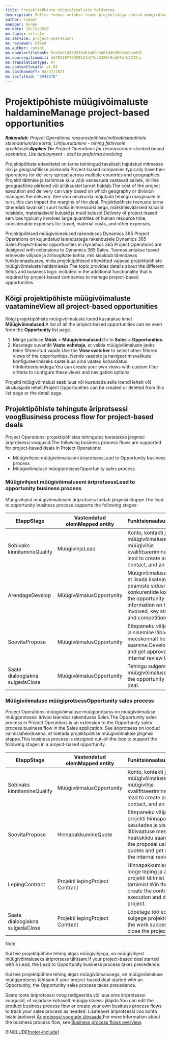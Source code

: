 ```yaml
---
title: Projektipõhiste müügivõimaluste haldamine
description: Selles teemas antakse teave projektidega seotud müügivõimalustega töötamise kohta.
author: rumant
manager: Annbe
ms.date: 10/21/2020
ms.topic: article
ms.service: project-operations
ms.reviewer: kfend
ms.author: rumant
ms.openlocfilehash: 5ce9ad1458d338d63469c3d6fddb98b9cbbced31
ms.sourcegitcommit: 3d78338773929121d17ec3386f6cb67bfb2272cc
ms.translationtype: HT
ms.contentlocale: et-EE
ms.lasthandoff: 04/27/2021
ms.locfileid: "5948370"
---
```

# <a name="manage-project-based-opportunities"></a><span data-ttu-id="60a72-103">Projektipõhiste müügivõimaluste haldamine</span><span class="sxs-lookup"><span data-stu-id="60a72-103">Manage project-based opportunities</span></span>

<span data-ttu-id="60a72-104">_**Rakendub:** Project Operationsi ressurssipõhiste/mitteaktsiapõhiste stsenaariumide korral,  Lihtjuurutamine - tehing fiktiivsele arveldusele_</span><span class="sxs-lookup"><span data-stu-id="60a72-104">_**Applies To:** Project Operations for resource/non-stocked based scenarios, Lite deployment - deal to proforma invoicing_</span></span>

<span data-ttu-id="60a72-105">Projektipõhiste ettevõtetel on tarne toimingud tavaliselt hajutatud mitmesse riiki ja geograafilisse piirkonda.</span><span class="sxs-lookup"><span data-stu-id="60a72-105">Project-based companies typically have their operations for delivery spread across multiple countries and geographies.</span></span> <span data-ttu-id="60a72-106">Projekti täitmise ja tarnimise kulu võib varieeruda vastavalt sellele, milline geograafiline piirkond või allüksustel tarnet haldab.</span><span class="sxs-lookup"><span data-stu-id="60a72-106">The cost of the project execution and delivery can vary  based on which geography or division manages the delivery.</span></span> <span data-ttu-id="60a72-107">See võib omakorda mõjutada tehingu marginaale.</span><span class="sxs-lookup"><span data-stu-id="60a72-107">In turn, this can impact the margins of the deal.</span></span> <span data-ttu-id="60a72-108">Projektipõhiste teenuste tarne tähendab tavaliselt suurt hulka inimressursi aega, märkimisväärseid kulusid reisidele, materiaalseid kulusid ja muid kulusid.</span><span class="sxs-lookup"><span data-stu-id="60a72-108">Delivery of project-based services typically involves large quantities of human resource time, considerable expenses for travel, material costs, and other expenses.</span></span>

<span data-ttu-id="60a72-109">Projektipõhised müügivõimalused rakenduses Dynamics 365 Project Operations on kujundatud laiendustega rakendusele Dynamics 365 Sales.</span><span class="sxs-lookup"><span data-stu-id="60a72-109">Project-based opportunities in Dynamics 365 Project Operations are designed with extensions to Dynamics 365 Sales.</span></span> <span data-ttu-id="60a72-110">Teemas antakse teavet erinevate väljade ja äriloogikate kohta, mis sisaldub täiendavas funktsionaalsuses, mida projektipõhised ettevõtted vajavad projektipõhiste müügivõimaluste haldamiseks.</span><span class="sxs-lookup"><span data-stu-id="60a72-110">The topic provides details about the different fields and business logic included in the additional functionality that is required by project-based companies to manage project-based opportunities.</span></span>

## <a name="view-all-project-based-opportunities"></a><span data-ttu-id="60a72-111">Kõigi projektipõhiste müügivõimaluste vaatamine</span><span class="sxs-lookup"><span data-stu-id="60a72-111">View all project-based opportunities</span></span>

<span data-ttu-id="60a72-112">Kõigi projektipõhiste müügivõimaluste loend kuvatakse lehel **Müügivõimalused**.</span><span class="sxs-lookup"><span data-stu-id="60a72-112">A list of all the project-based opportunities can be seen from the **Opportunity** list page.</span></span> 

1. <span data-ttu-id="60a72-113">Minge jaotisse **Müük** > **Müügivõimalused**.</span><span class="sxs-lookup"><span data-stu-id="60a72-113">Go to **Sales** > **Opportunities**.</span></span>
2. <span data-ttu-id="60a72-114">Kasutage suvandit **Vaate vahetaja**, et valida müügivõimaluste jaoks teine filtreeritud vaade.</span><span class="sxs-lookup"><span data-stu-id="60a72-114">Use the **View switcher** to select other filtered views of the opportunities.</span></span> <span data-ttu-id="60a72-115">Nende vaadete ja navigeerimisvalikute konfigureerimiseks saate luua oma vaated kohandatud filtrikriteeriumidega.</span><span class="sxs-lookup"><span data-stu-id="60a72-115">You can create your own views with custom filter criteria to configure these views and navigation options.</span></span>

<span data-ttu-id="60a72-116">Projekti müügivõimalusi saab luua või kustutada selle loendi lehelt või üksikasjade lehelt.</span><span class="sxs-lookup"><span data-stu-id="60a72-116">Project Opportunities can be created or deleted from this list page or the detail page.</span></span>

## <a name="business-process-flow-for-project-based-deals"></a><span data-ttu-id="60a72-117">Projektipõhiste tehingute äriprotsessi voog</span><span class="sxs-lookup"><span data-stu-id="60a72-117">Business process flow for project-based deals</span></span>

<span data-ttu-id="60a72-118">Project Operationsi projektipõhistes tehingutes toetatakse järgmisi äriprotsessi voogusid.</span><span class="sxs-lookup"><span data-stu-id="60a72-118">The following business process flows are supported for project-based deals in Project Operations:</span></span>

- <span data-ttu-id="60a72-119">Müügivihjest müügivõimaluseni äriprotsess</span><span class="sxs-lookup"><span data-stu-id="60a72-119">Lead to Opportunity business process</span></span>
- <span data-ttu-id="60a72-120">Müügivõimaluse müügiprotsess</span><span class="sxs-lookup"><span data-stu-id="60a72-120">Opportunity sales process</span></span>

### <a name="lead-to-opportunity-business-process"></a><span data-ttu-id="60a72-121">Müügivihjest müügivõimaluseni äriprotsess</span><span class="sxs-lookup"><span data-stu-id="60a72-121">Lead to opportunity business process</span></span> 
<span data-ttu-id="60a72-122">Müügivihjest müügivõimaluseni äriprotsess toetab järgmisi etappe.</span><span class="sxs-lookup"><span data-stu-id="60a72-122">The lead to opportunity business process supports the following stages:</span></span>

| <span data-ttu-id="60a72-123">Etapp</span><span class="sxs-lookup"><span data-stu-id="60a72-123">Stage</span></span> | <span data-ttu-id="60a72-124">Vastendatud olem</span><span class="sxs-lookup"><span data-stu-id="60a72-124">Mapped entity</span></span> | <span data-ttu-id="60a72-125">Funktsionaalsus</span><span class="sxs-lookup"><span data-stu-id="60a72-125">Functionality</span></span> |
| --- | --- | --- |
| <span data-ttu-id="60a72-126">Sobivaks kinnitamine</span><span class="sxs-lookup"><span data-stu-id="60a72-126">Qualify</span></span> | <span data-ttu-id="60a72-127">Müügivihje</span><span class="sxs-lookup"><span data-stu-id="60a72-127">Lead</span></span> | <span data-ttu-id="60a72-128">Konto, kontakti ja müügivõimaluse loomiseks müügivihje kvalifitseerimine.</span><span class="sxs-lookup"><span data-stu-id="60a72-128">Qualify the lead to create an account, contact, and an opportunity.</span></span> |
| <span data-ttu-id="60a72-129">Arendage</span><span class="sxs-lookup"><span data-stu-id="60a72-129">Develop</span></span> | <span data-ttu-id="60a72-130">Müügivõimalus</span><span class="sxs-lookup"><span data-stu-id="60a72-130">Opportunity</span></span> | <span data-ttu-id="60a72-131">Müügivõimaluse arendamine, et lisada lisateavet seotud töö, peamiste sidusrühmade ja konkurentide kohta.</span><span class="sxs-lookup"><span data-stu-id="60a72-131">Develop the opportunity to add more information on the work involved, key stakeholders, and competition.</span></span> |
| <span data-ttu-id="60a72-132">Soovita</span><span class="sxs-lookup"><span data-stu-id="60a72-132">Propose</span></span> | <span data-ttu-id="60a72-133">Müügivõimalus</span><span class="sxs-lookup"><span data-stu-id="60a72-133">Opportunity</span></span> | <span data-ttu-id="60a72-134">Ettepaneku väljaarendamine ja sisemise läbivaatuse meeskonnalt heakskiidu saamine.</span><span class="sxs-lookup"><span data-stu-id="60a72-134">Develop the proposal and get approval from the internal review team.</span></span> |
| <span data-ttu-id="60a72-135">Saate dialoogiakna sulgeda</span><span class="sxs-lookup"><span data-stu-id="60a72-135">Close</span></span> | <span data-ttu-id="60a72-136">Müügivõimalus</span><span class="sxs-lookup"><span data-stu-id="60a72-136">Opportunity</span></span> | <span data-ttu-id="60a72-137">Tehingu sulgemiseks müügivõimaluse võitmine.</span><span class="sxs-lookup"><span data-stu-id="60a72-137">Win the opportunity to close the deal.</span></span> |

### <a name="opportunity-sales-process"></a><span data-ttu-id="60a72-138">Müügivõimaluse müügiprotsess</span><span class="sxs-lookup"><span data-stu-id="60a72-138">Opportunity sales process</span></span>
<span data-ttu-id="60a72-139">Project Operationsi müügivõimaluse müügiprotsess on müügivõimaluse müügiprotsessi ärivoo laiendus rakenduses Sales.</span><span class="sxs-lookup"><span data-stu-id="60a72-139">The Opportunity sales process in Project Operations is an extension to the Opportunity sales process business flow in the Sales application.</span></span> <span data-ttu-id="60a72-140">See äriprotsess on loodud valmislahendusena, et toetada projektipõhise müügivõimaluse järgmisi etappe.</span><span class="sxs-lookup"><span data-stu-id="60a72-140">This business process is designed out-of-the-box to support the following stages in a project-based opportunity.</span></span>

| <span data-ttu-id="60a72-141">Etapp</span><span class="sxs-lookup"><span data-stu-id="60a72-141">Stage</span></span> | <span data-ttu-id="60a72-142">Vastendatud olem</span><span class="sxs-lookup"><span data-stu-id="60a72-142">Mapped entity</span></span> | <span data-ttu-id="60a72-143">Funktsionaalsus</span><span class="sxs-lookup"><span data-stu-id="60a72-143">Functionality</span></span> |
| --- | --- | --- |
| <span data-ttu-id="60a72-144">Sobivaks kinnitamine</span><span class="sxs-lookup"><span data-stu-id="60a72-144">Qualify</span></span> | <span data-ttu-id="60a72-145">Müügivõimalus</span><span class="sxs-lookup"><span data-stu-id="60a72-145">Opportunity</span></span> | <span data-ttu-id="60a72-146">Konto, kontakti ja müügivõimaluse loomiseks müügivihje kvalifitseerimine.</span><span class="sxs-lookup"><span data-stu-id="60a72-146">Qualify the lead to create an account, contact, and an opportunity.</span></span> |
| <span data-ttu-id="60a72-147">Soovita</span><span class="sxs-lookup"><span data-stu-id="60a72-147">Propose</span></span> | <span data-ttu-id="60a72-148">Hinnapakkumine</span><span class="sxs-lookup"><span data-stu-id="60a72-148">Quote</span></span> | <span data-ttu-id="60a72-149">Ettepaneku väljaarendamine projekti hinnapakkumist kasutades ja sisemise läbivaatuse meeskonnalt heakskiidu saamine.</span><span class="sxs-lookup"><span data-stu-id="60a72-149">Develop the proposal using project quotes and get approval from the internal review team.</span></span> |
| <span data-ttu-id="60a72-150">Leping</span><span class="sxs-lookup"><span data-stu-id="60a72-150">Contract</span></span> | <span data-ttu-id="60a72-151">Projekti leping</span><span class="sxs-lookup"><span data-stu-id="60a72-151">Project Contract</span></span> | <span data-ttu-id="60a72-152">Hinnapakkumise võitmiseks looge leping ja alustage projekti täitmist ja tarnimist.</span><span class="sxs-lookup"><span data-stu-id="60a72-152">Win the quote to create the contract and begin execution and delivery on the project.</span></span> |
| <span data-ttu-id="60a72-153">Saate dialoogiakna sulgeda</span><span class="sxs-lookup"><span data-stu-id="60a72-153">Close</span></span> | <span data-ttu-id="60a72-154">Projekti leping</span><span class="sxs-lookup"><span data-stu-id="60a72-154">Project Contract</span></span> | <span data-ttu-id="60a72-155">Lõpetage töö edukalt ja sulgege projekti leping.</span><span class="sxs-lookup"><span data-stu-id="60a72-155">Finish the work successfully and close the project contract.</span></span> |

> [!NOTE]
> <span data-ttu-id="60a72-156">Kui teie projektipõhine tehing algas müügivihjega, on müügivihjest müügivõimaluseks äriprotsess tähtsam.</span><span class="sxs-lookup"><span data-stu-id="60a72-156">If your project-based deal started with a Lead, the Lead to Opportunity business process takes precedence.</span></span>
>
> <span data-ttu-id="60a72-157">Kui teie projektipõhine tehing algas müügivõimalusega, on müügivõimaluse müügiprotsess tähtsam.</span><span class="sxs-lookup"><span data-stu-id="60a72-157">If your project-based deal started with an Opportunity, the Opportunity sales process takes precedence.</span></span>

<span data-ttu-id="60a72-158">Saate toote äriprotsessi voog redigeerida või luua oma äriprotsessi voogusid, et vajaduse kohaselt müügiprotsessi jälgida.</span><span class="sxs-lookup"><span data-stu-id="60a72-158">You can edit the product business process flow or create your own business process flows to track your sales process as needed.</span></span> <span data-ttu-id="60a72-159">Lisateavet äriprotsessi voo kohta leiate jaotisest [Äriprotsessi voogude ülevaade](/dynamics365/customerengagement/on-premises/customize/business-process-flows-overview).</span><span class="sxs-lookup"><span data-stu-id="60a72-159">For more information about the business process flow, see [Business process flows overview](/dynamics365/customerengagement/on-premises/customize/business-process-flows-overview).</span></span>


[!INCLUDE[footer-include](../includes/footer-banner.md)]